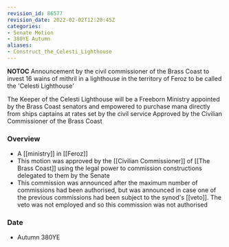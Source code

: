 ```yaml
---
revision_id: 86577
revision_date: 2022-02-02T12:20:45Z
categories:
- Senate Motion
- 380YE Autumn
aliases:
- Construct_the_Celesti_Lighthouse
---
```



__NOTOC__
Announcement by the civil commissioner of the Brass Coast to invest 16 wains of mithril in a lighthouse in the territory of Feroz to be called the 'Celesti Lighthouse'

The Keeper of the Celesti Lighthouse will be a Freeborn Ministry appointed by the Brass Coast senators and empowered to purchase mana directly from ships captains at rates set by the civil service
Approved by the Civilian Commissioner of the Brass Coast

### Overview
* A [[ministry]] in [[Feroz]]
* This motion was approved by the [[Civilian Commissioner]] of [[The Brass Coast]] using the legal power to commission constructions delegated to them by the Senate
* This commission was announced after the maximum number of commissions had been authorised, but was announced in case one of the previous commissions had been subject to the synod's [[veto]]. The veto was not employed and so this commission was not authorised

### Date
* Autumn 380YE